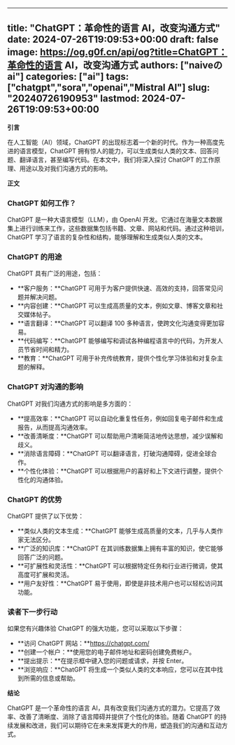 
---
title: "ChatGPT：革命性的语言 AI，改变沟通方式"
date: 2024-07-26T19:09:53+00:00
draft: false
image: https://og.g0f.cn/api/og?title=ChatGPT：革命性的语言 AI，改变沟通方式
authors: ["naiveのai"]
categories: ["ai"]
tags: ["chatgpt","sora","openai","Mistral AI"]
slug: "20240726190953"
lastmod: 2024-07-26T19:09:53+00:00
---
**引言**

在人工智能（AI）领域，ChatGPT 的出现标志着一个新的时代。作为一种高度先进的语言模型，ChatGPT 拥有惊人的能力，可以生成类似人类的文本、回答问题、翻译语言，甚至编写代码。在本文中，我们将深入探讨 ChatGPT 的工作原理、用途以及对我们沟通方式的影响。

**正文**

### ChatGPT 如何工作？

ChatGPT 是一种大语言模型（LLM），由 OpenAI 开发。它通过在海量文本数据集上进行训练来工作，这些数据集包括书籍、文章、网站和代码。通过这种培训，ChatGPT 学习了语言的复杂性和结构，能够理解和生成类似人类的文本。

### ChatGPT 的用途

ChatGPT 具有广泛的用途，包括：

- **客户服务：**ChatGPT 可用于为客户提供快速、高效的支持，回答常见问题并解决问题。
- **内容创建：**ChatGPT 可以生成高质量的文本，例如文章、博客文章和社交媒体帖子。
- **语言翻译：**ChatGPT 可以翻译 100 多种语言，使跨文化沟通变得更加容易。
- **代码编写：**ChatGPT 能够编写和调试各种编程语言中的代码，为开发人员节省时间和精力。
- **教育：**ChatGPT 可用于补充传统教育，提供个性化学习体验和对复杂主题的解释。

### ChatGPT 对沟通的影响

ChatGPT 对我们沟通方式的影响是多方面的：

- **提高效率：**ChatGPT 可以自动化重复性任务，例如回复电子邮件和生成报告，从而提高沟通效率。
- **改善清晰度：**ChatGPT 可以帮助用户清晰简洁地传达思想，减少误解和歧义。
- **消除语言障碍：**ChatGPT 可以翻译语言，打破沟通障碍，促进全球合作。
- **个性化体验：**ChatGPT 可以根据用户的喜好和上下文进行调整，提供个性化的沟通体验。

### ChatGPT 的优势

ChatGPT 提供了以下优势：

- **类似人类的文本生成：**ChatGPT 能够生成高质量的文本，几乎与人类作家无法区分。
- **广泛的知识库：**ChatGPT 在其训练数据集上拥有丰富的知识，使它能够回答广泛的问题。
- **可扩展性和灵活性：**ChatGPT 可以根据特定任务和行业进行微调，使其高度可扩展和灵活。
- **用户友好性：**ChatGPT 易于使用，即使是非技术用户也可以轻松访问其功能。

### 读者下一步行动

如果您有兴趣体验 ChatGPT 的强大功能，您可以采取以下步骤：

- **访问 ChatGPT 网站：**https://chatgpt.com/
- **创建一个帐户：**使用您的电子邮件地址和密码创建免费帐户。
- **提出提示：**在提示框中键入您的问题或请求，并按 Enter。
- **浏览响应：**ChatGPT 将生成一个类似人类的文本响应，您可以在其中找到所需的信息或帮助。

**结论**

ChatGPT 是一个革命性的语言 AI，具有改变我们沟通方式的潜力。它提高了效率、改善了清晰度、消除了语言障碍并提供了个性化的体验。随着 ChatGPT 的持续发展和改进，我们可以期待它在未来发挥更大的作用，塑造我们的沟通和互动方式。